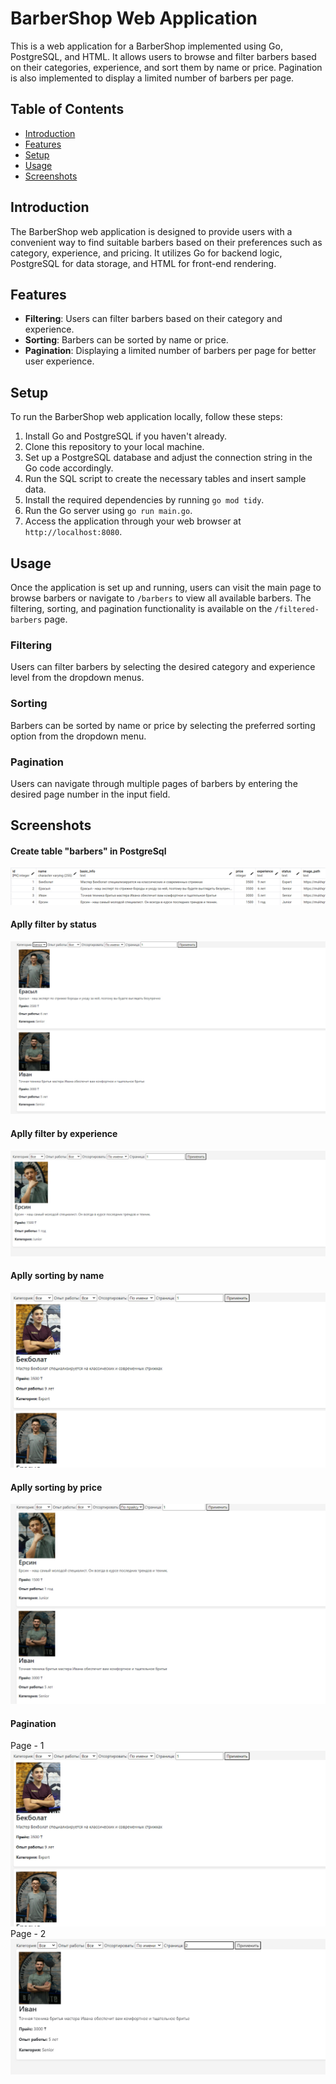 # BarberShop Web Application

This is a web application for a BarberShop implemented using Go, PostgreSQL, and HTML. It allows users to browse and filter barbers based on their categories, experience, and sort them by name or price. Pagination is also implemented to display a limited number of barbers per page.

## Table of Contents
- [Introduction](#introduction)
- [Features](#features)
- [Setup](#setup)
- [Usage](#usage)
- [Screenshots](#screenshots)

## Introduction

The BarberShop web application is designed to provide users with a convenient way to find suitable barbers based on their preferences such as category, experience, and pricing. It utilizes Go for backend logic, PostgreSQL for data storage, and HTML for front-end rendering.

## Features

- **Filtering**: Users can filter barbers based on their category and experience.
- **Sorting**: Barbers can be sorted by name or price.
- **Pagination**: Displaying a limited number of barbers per page for better user experience.

## Setup

To run the BarberShop web application locally, follow these steps:

1. Install Go and PostgreSQL if you haven't already.
2. Clone this repository to your local machine.
3. Set up a PostgreSQL database and adjust the connection string in the Go code accordingly.
4. Run the SQL script to create the necessary tables and insert sample data.
5. Install the required dependencies by running `go mod tidy`.
6. Run the Go server using `go run main.go`.
7. Access the application through your web browser at `http://localhost:8080`.

## Usage

Once the application is set up and running, users can visit the main page to browse barbers or navigate to `/barbers` to view all available barbers. The filtering, sorting, and pagination functionality is available on the `/filtered-barbers` page.

### Filtering

Users can filter barbers by selecting the desired category and experience level from the dropdown menus.

### Sorting

Barbers can be sorted by name or price by selecting the preferred sorting option from the dropdown menu.

### Pagination

Users can navigate through multiple pages of barbers by entering the desired page number in the input field.

## Screenshots
#### Create table "barbers" in PostgreSql
![Create table "barbers" in PostgreSql](postgresql.jpg)
#### Aplly filter by status
![Aplly filter by status](filter_status.jpg)
#### Aplly filter by experience
![Apply filter by experience](filter_exp.jpg)
#### Aplly sorting by name
![Apply sort by name](page1.jpg)
#### Aplly sorting by price
![Apply sort by price](sort_price.jpg)
#### Pagination
Page - 1
![Change the page](page1.jpg)
 Page - 2
![Change the page](page2.jpg)







